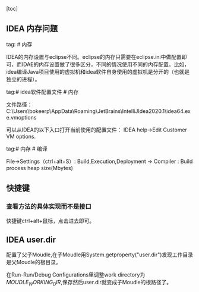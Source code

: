 [toc]

## IDEA 内存问题

tag: # 内存

IDEA的内存设置与eclipse不同。eclipse的内存只需要在eclipse.ini中做配置即可，而IDAE的内存设置做了很多区分，不同的情况使用不同的内存配置。比如，idea编译Java项目使用的虚拟机和idea软件自身使用的虚拟机是分开的（也就是独立的进程）。

tag:# idea软件配置文件 # 内存

文件路径：C:\Users\bokeerp\AppData\Roaming\JetBrains\IntelliJIdea2020.1\idea64.exe.vmoptions

可以从IDEA的以下入口打开当前使用的配置文件： IDEA help->Edit Customer VM options.

tag:# 内存 # 编译

File->Settings（ctrl+alt+S）:  Build,Execution,Deployment -> Compiler  : Build process heap size(Mbytes)



## 快捷键

### 查看方法的具体实现而不是接口

快捷键ctrl+alt+鼠标，点击进去即可。

## IDEA user.dir

配置了父子Moudle,在子Moudle用System.getproperty("user.dir")发现工作目录是父Moudle的根目录。

在Run-Run/Debug Configurations里调整work directory为$MOUDLE_WORKING_DIR$,保存然后user.dir就变成子Moudle的根路径了。